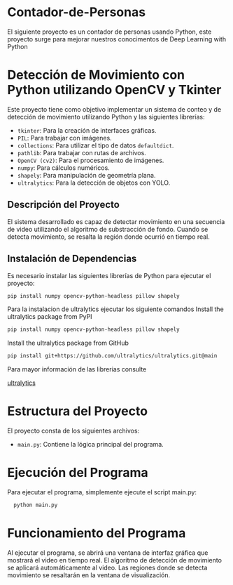 # Contador-de-Personas
El siguiente proyecto es un contador de personas usando Python, este proyecto surge para mejorar nuestros conocimentos de Deep Learning with Python
# Detección de Movimiento con Python utilizando OpenCV y Tkinter

Este proyecto tiene como objetivo implementar un sistema de conteo y de detección de movimiento utilizando Python y las siguientes librerías:

- `tkinter`: Para la creación de interfaces gráficas.
- `PIL`: Para trabajar con imágenes.
- `collections`: Para utilizar el tipo de datos `defaultdict`.
- `pathlib`: Para trabajar con rutas de archivos.
- `OpenCV (cv2)`: Para el procesamiento de imágenes.
- `numpy`: Para cálculos numéricos.
- `shapely`: Para manipulación de geometría plana.
- `ultralytics`: Para la detección de objetos con YOLO.

## Descripción del Proyecto

El sistema desarrollado es capaz de detectar movimiento en una secuencia de video utilizando el algoritmo de substracción de fondo. Cuando se detecta movimiento, se resalta la región donde ocurrió en tiempo real.

## Instalación de Dependencias

Es necesario instalar las siguientes librerías de Python para ejecutar el proyecto:

```bash
pip install numpy opencv-python-headless pillow shapely 
```

Para la instalacion de ultralytics ejecutar los siguiente comandos
Install the ultralytics package from PyPI
```bash
pip install numpy opencv-python-headless pillow shapely 
```
Install the ultralytics package from GitHub
```bash
pip install git+https://github.com/ultralytics/ultralytics.git@main
```
Para mayor información de las librerias consulte

[ultralytics](https://docs.ultralytics.com/es/quickstart/#install-ultralytics)

# Estructura del Proyecto

El proyecto consta de los siguientes archivos:

   - `main.py`: Contiene la lógica principal del programa.
# Ejecución del Programa

Para ejecutar el programa, simplemente ejecute el script main.py:
```bash
  python main.py
```
# Funcionamiento del Programa

Al ejecutar el programa, se abrirá una ventana de interfaz gráfica que mostrará el video en tiempo real. El algoritmo de detección de movimiento se aplicará automáticamente al video. Las regiones donde se detecta movimiento se resaltarán en la ventana de visualización.
